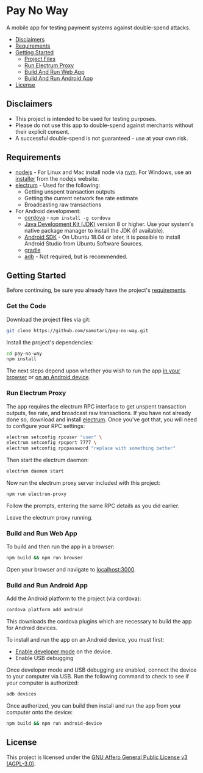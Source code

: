 # Pay No Way

A mobile app for testing payment systems against double-spend attacks.

* [Disclaimers](#disclaimers)
* [Requirements](#requirements)
* [Getting Started](#getting-started)
  * [Project Files](#project-files)
  * [Run Electrum Proxy](#run-electrum-proxy)
  * [Build And Run Web App](#build-and-run-web-app)
  * [Build And Run Android App](#build-and-run-android-app)
* [License](#license)


## Disclaimers

* This project is intended to be used for testing purposes.
* Please do not use this app to double-spend against merchants without their explicit consent.
* A successful double-spend is not guaranteed - use at your own risk.


## Requirements

* [nodejs](https://nodejs.org/) - For Linux and Mac install node via [nvm](https://github.com/creationix/nvm). For Windows, use an [installer](https://nodejs.org/en/download/) from the nodejs website.
* [electrum](https://electrum.org/) - Used for the following:
  * Getting unspent transaction outputs
  * Getting the current network fee rate estimate
  * Broadcasting raw transactions
* For Android development:
  * [cordova](https://cordova.apache.org/#getstarted) - `npm install -g cordova`
  * [Java Development Kit (JDK)](https://docs.oracle.com/javase/8/docs/technotes/guides/install/install_overview.html) version 8 or higher. Use your system's native package manager to install the JDK (if available).
  * [Android SDK](https://developer.android.com/studio/index.html) - On Ubuntu 18.04 or later, it is possible to install Android Studio from Ubuntu Software Sources.
  * [gradle](https://gradle.org/install/)
  * [adb](https://developer.android.com/studio/command-line/adb) - Not required, but is recommended.


## Getting Started

Before continuing, be sure you already have the project's [requirements](#requirements).

### Get the Code

Download the project files via git:
```bash
git clone https://github.com/samotari/pay-no-way.git
```

Install the project's dependencies:
```bash
cd pay-no-way
npm install
```
The next steps depend upon whether you wish to run the app [in your browser](#for-web) or [on an Android device](#for-android).


### Run Electrum Proxy

The app requires the electrum RPC interface to get unspent transaction outputs, fee rate, and broadcast raw transactions. If you have not already done so, download and install [electrum](https://electrum.org/#download). Once you've got that, you will need to configure your RPC settings:
```bash
electrum setconfig rpcuser "user" \
electrum setconfig rpcport 7777 \
electrum setconfig rpcpassword "replace with something better"
```
Then start the electrum daemon:
```bash
electrum daemon start
```
Now run the electrum proxy server included with this project:
```bash
npm run electrum-proxy
```
Follow the prompts, entering the same RPC details as you did earlier.

Leave the electrum proxy running.


### Build and Run Web App

To build and then run the app in a browser:
```bash
npm build && npm run browser
```
Open your browser and navigate to [localhost:3000](http://localhost:3000).


### Build and Run Android App

Add the Android platform to the project (via cordova):
```bash
cordova platform add android
```
This downloads the cordova plugins which are necessary to build the app for Android devices.

To install and run the app on an Android device, you must first:
* [Enable developer mode](https://developer.android.com/studio/debug/dev-options) on the device.
* Enable USB debugging

Once developer mode and USB debugging are enabled, connect the device to your computer via USB. Run the following command to check to see if your computer is authorized:
```bash
adb devices
```

Once authorized, you can build then install and run the app from your computer onto the device:
```bash
npm build && npm run android-device
```

## License

This project is licensed under the [GNU Affero General Public License v3 (AGPL-3.0)](https://tldrlegal.com/license/gnu-affero-general-public-license-v3-(agpl-3.0)).
